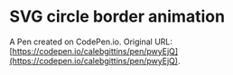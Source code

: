 # SVG circle border animation

A Pen created on CodePen.io. Original URL: [https://codepen.io/calebgittins/pen/pwyEjQ](https://codepen.io/calebgittins/pen/pwyEjQ).

